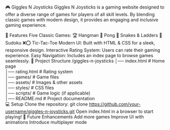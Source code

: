 🎮 Giggles N Joysticks
Giggles N Joysticks is a gaming website designed to offer a diverse range of games for players of all skill levels. By blending classic games with modern design, it provides an engaging and inclusive gaming experience.

🚀 Features
Five Classic Games:
🏆 Hangman
🏓 Pong
🎲 Snakes & Ladders
🔢 Sudoku
❌⭕ Tic-Tac-Toe
Modern UI: Built with HTML & CSS for a sleek, responsive design.
Interactive Rating System: Users can rate their gaming experience.
Easy Navigation: Includes an index page to browse games seamlessly.
📂 Project Structure
/giggles-n-joysticks
│── index.html       # Home page  
│── rating.html      # Rating system  
│── games/           # Game files  
│── assets/          # Images & other assets  
│── styles/          # CSS files  
│── scripts/         # Game logic (if applicable)  
│── README.md        # Project documentation  
💻 Setup
Clone the repository:
git clone https://github.com/your-username/giggles-n-joysticks.git
Open index.html in a browser to start playing!
🎯 Future Enhancements
Add more games
Improve UI with animations
Introduce multiplayer mode

